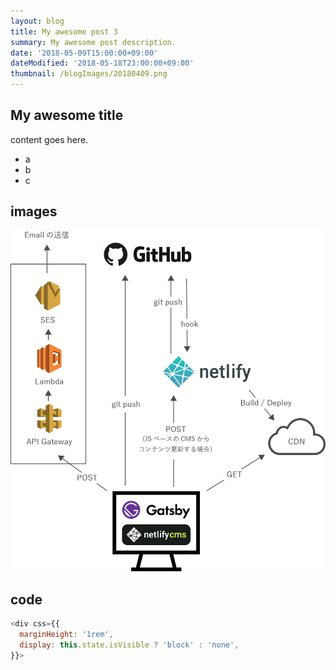 ```yaml
---
layout: blog
title: My awesome post 3
summary: My awesome post description.
date: '2018-05-09T15:00:00+09:00'
dateModified: '2018-05-18T23:00:00+09:00'
thumbnail: /blogImages/20180409.png
---
```


## My awesome title

content goes here.

- a
- b
- c

## images

![構成図](/blogImages/20180409.png)

## code

```javascript
<div css={{
  marginHeight: '1rem',
  display: this.state.isVisible ? 'block' : 'none',
}}>
```
